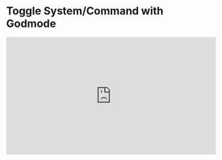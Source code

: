 # Toggle System/Command with Godmode

<iframe width="560" height="315" src="https://www.youtube.com/embed/ocm_t-kDxg0" frameborder="0" allow="accelerometer; autoplay; clipboard-write; encrypted-media; gyroscope; picture-in-picture" allowfullscreen></iframe>
